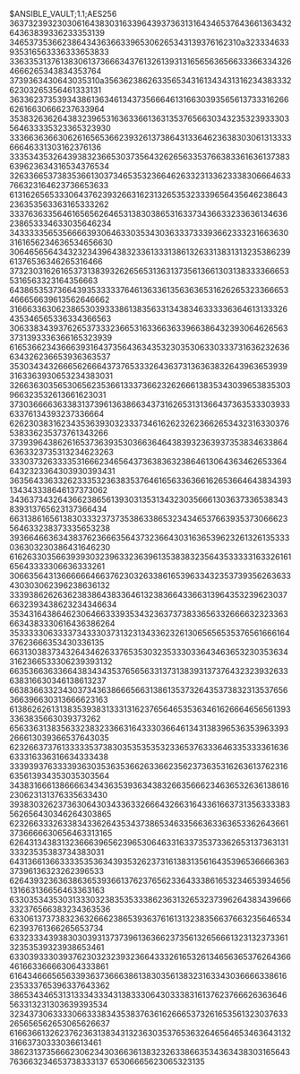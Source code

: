 $ANSIBLE_VAULT;1.1;AES256
36373239323030616438303163396439373631316434653764366136343264363839336233353139
3465373536623864343636633965306265343139376162310a323334633935316563336333653833
33633531376138306137366634376132613931316565636566333663343264666265343834353764
3739363430643035310a356362386263356534316134343131623438333262303265356461333131
36336237353934386136346134373566646131663039356561373331626662616630666237633964
35383263626438323965316363366136313537656630343235323933303564633335323365323930
33366363663062616565366239326137386431336462363830306131333366646331303162376136
33353435326439383236653037356432626563353766383361636137383639623634316534376534
32633665373835366130373465353236646263323133623338306664633766323164623736653633
61316265653330643762393266316231326535323339656435646238643236353563363165333262
33376363356461656562646531383038653163373436633233636134636238653334633035646234
34333335653566663930646330353430363337333936623332316636303161656234636534656630
30646565643432323439643832336133313861326331383131323538623961376536346265316466
37323031626165373138393262656531363137356136613031383333666535316563323164356663
64386535373664393533333764613633613563636531626265323366653466656639613562646662
31666336306238653039333861383563313438346333336364613133326435346565336334366563
30633834393762653733323665316336636339663864323930646265633731393336366165323939
61653662343666393164373564363435323035306330333731636232636634326236653936363537
35303434326665626664373765333264363731363638326439636539393163363930653234383031
32663630356530656235366133373662326266613835343039653835303966323532613661623031
37303666636338313739613638663437316265313136643736353330393363376134393237336664
62623038316234353639303233373461626232623662653432316330376538336235373761343266
37393964386261653736393530366364643839323639373538346338646363323735313234623263
33303732633335316662346564373638363238646130643634626533646432323364303930393431
36356433633262333532363835376461656336366162653664643834393134343338646137373062
34363734326436623865613930313531343230356661303637336538343839313765623137366434
66313861656138303332373735386338653234346537663935373066623564633238373335653238
39366466363438376236663564373236643031636539623261326135333036303230386431646230
61626330356639393032396332363961353838323564353333316332616165643333306636333261
30663564313666666466376230326338616539633432353739356263633430303062396238636132
33393862626362383864383364613238366433663139643532396230376632393438623234346634
35343164386462306466333935343236373738336563326666323233636634383330616436386264
35333330633337343330373132313433623261306565653537656166616437623666353430336135
66313038373432643462633765353032353330336434636532303536343162366533306239393132
66353663633664383434353765656331373138393137376432323932633638316630346138613237
66383663323430373436386665663138613537326435373832313537656366396630313666623163
61386262613138353938313331316237656465353634616266646565613933363835663039373262
65633631383563323832336631643330366461343138396536353963393266613039366537643035
62326637376133333537383035353535323365376333646335333361636633316336316634333438
33393937633339363035363536626336623562373635316263613762316635613934353035303564
34383166613866663434363539363438326635666234636532636138616230623131376335633430
39383032623736306430343363326664326631643361663731356333383562656430346264303865
62326633326338343362643534373865346335663633636533626436613736666630656463313165
62643134383132366639656239653064633163373537336265313736313133323535383734383031
64313661366333353536343935326237316138313561643539653666636337396136323262396533
62643932363638636539366137623765623364333861653234653934656131663136656463363163
63303534353031333032383535333862363132653237396264383439666332376566383234363536
63306137373832363266623865393637616131323835663766323564653462393761366265653734
63323334393830303931373739613636623735613265666132313237336132353539323938653461
63303933303937623032323932366433326165326134656365376264366461663366663064333861
61643466656563393637366638613830356138323163343036666338616235333765396337643362
38653434653131333433343138333064303338316137623766626363646563313231303639393534
32343730633330663338343538376361626665373261653561323037633265656562653065626637
61663661326237623631383431323630353765363264656465346364313231663730333036613461
38623137356662306234303663613832326338663534363438303165643763663234653738333137
65306665623065323135
